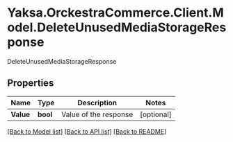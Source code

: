 # Yaksa.OrckestraCommerce.Client.Model.DeleteUnusedMediaStorageResponse
DeleteUnusedMediaStorageResponse

## Properties

Name | Type | Description | Notes
------------ | ------------- | ------------- | -------------
**Value** | **bool** | Value of the response | [optional] 

[[Back to Model list]](../README.md#documentation-for-models) [[Back to API list]](../README.md#documentation-for-api-endpoints) [[Back to README]](../README.md)

